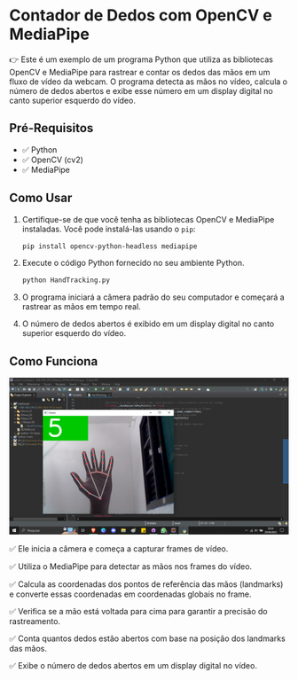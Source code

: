 # Contador de Dedos com OpenCV e MediaPipe

👉 Este é um exemplo de um programa Python que utiliza as bibliotecas OpenCV e MediaPipe para rastrear e contar os dedos das mãos em um fluxo de vídeo da webcam. O programa detecta as mãos no vídeo, calcula o número de dedos abertos e exibe esse número em um display digital no canto superior esquerdo do vídeo.

## Pré-Requisitos

- ✅ Python
- ✅ OpenCV (cv2)
- ✅ MediaPipe

## Como Usar

1. Certifique-se de que você tenha as bibliotecas OpenCV e MediaPipe instaladas. Você pode instalá-las usando o `pip`:

   ```bash
   pip install opencv-python-headless mediapipe
   ```
2. Execute o código Python fornecido no seu ambiente Python.

    ```bash
    python HandTracking.py
    ```
3. O programa iniciará a câmera padrão do seu computador e começará a rastrear as mãos em tempo real.

4. O número de dedos abertos é exibido em um display digital no canto superior esquerdo do vídeo.

## Como Funciona

![Imagem 2 - Sobre o Projeto](assets/printScreen.png)

✅ Ele inicia a câmera e começa a capturar frames de vídeo.

✅ Utiliza o MediaPipe para detectar as mãos nos frames do vídeo.

✅ Calcula as coordenadas dos pontos de referência das mãos (landmarks) e converte essas coordenadas em coordenadas globais no frame.

✅ Verifica se a mão está voltada para cima para garantir a precisão do rastreamento.

✅ Conta quantos dedos estão abertos com base na posição dos landmarks das mãos.

✅ Exibe o número de dedos abertos em um display digital no vídeo.
